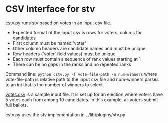 # CSV Interface for stv
cstv.py runs stv based on votes in an input csv file.
* Expected format of the input csv is rows for voters, colums for candidates
* First column must be named 'voter'
* Other column headers are candidate names and must be unique
* Row headers ('voter' field values) must be unique
* Each row must contain a sequence of rank values starting at 1
* There can be no gaps in the ranks and no repeated ranks

Command line: ```python cstv.py -f vote-file-path -n num-winners```
where vote-file-path is relative path to the input csv file
and num-winners parses to an int that is the number of winners to select.

[votes.csv](https://github.com/psteitz/steve/blob/trunk/pysteve/csv/votes.csv)
is a sample input file.  It is set up for an election where
voters have 5 votes each from among 10 candidates.  In this example,
all voters submit full ballots.

cstv.py uses the stv implementation in ../lib/plugins/stv.py
